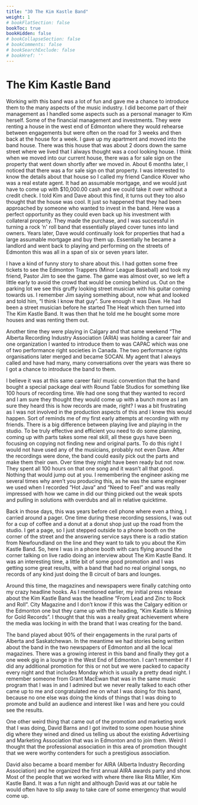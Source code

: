 ```yaml
---
title: "30 The Kim Kastle Band"
weight: 1
# bookFlatSection: false
bookToc: true
bookHidden: false
# bookCollapseSection: false
# bookComments: false
# bookSearchExclude: false
# bookHref: ''
---
```

# The Kim Kastle Band
Working with this band was a lot of fun and gave me a chance to introduce them to the many aspects of the music industry.  I did become part of their management as I handled some aspects such as a personal manager to Kim herself.  Some of the financial management and investments.  They were renting a house in the west end of Edmonton where they would rehearse between engagements but were often on the road for  3 weeks and then back at the house for a week.  I gave up my apartment and moved into the band house.  There was this house that was about 2 doors down the same street where we lived that I always thought was a cool looking house.  I think when we moved into our current house, there was a for sale sign on the property that went down shortly after we moved in.  About 6 months later, I noticed that there was a for sale sign on that property.  I was interested to know the details about that house so I called my friend Candice Klover who was a real estate agent.  It had an assumable mortgage, and we would just have to come up with $10,000.00 cash and we could take it over without a credit check.  I told Kim and Dave about this find, it turns out they too also thought that the house was cool.  It just so happened that they had been approached by someone who wanted to invest in the band.  Here was a perfect opportunity as they could even back up his investment with collateral property.  They made the purchase, and I was successful in turning a rock ’n' roll band that essentially played cover tunes into land owners.  Years later, Dave would continually look for properties that had a large assumable mortgage and buy them up.  Essentially he became a landlord and went back to playing and performing on the streets of Edmonton  this was all in a span of six or seven years later.

I have a kind of funny story to share about this.  I had gotten some free tickets to see the Edmonton Trappers (Minor League Baseball) and took my friend, Pastor Jim to see the game.  The game was almost over, so we left a little early to avoid the crowd that would be coming behind us.  Out on the parking lot we see this gruffy looking street musician with his guitar coming towards us.  I remember Jim saying something about, now what and looked and told him, “I think I know that guy”.  Sure enough it was Dave.  He had been a street musician before he started The Heat which then turned into The Kim Kastle Band.  It was then that he told me he bought some more houses and was renting them out.

Another time they were playing in Calgary and that same weekend “The Alberta Recording Industry Association (ARIA) was holding a career fair and one organization I wanted to introduce them to was CAPAC which was one of two performance right societies in Canada.  The two performance rights organisations later merged and became SOCAN.  My agent that I always called and have had many, many conversations over the years was there so I got a chance to introduce the band to them.

I believe it was at this same career fair/ music convention that the band bought a special package deal with Round Table Studios for something like 100 hours of recording time.  We had one song that they wanted to record and I am sure they thought they would come up with a bunch more as I am sure they heard this is how records are made, right?  I was a bit frustrating as I was not involved in the production aspects of this and I knew this would happen.  Sort of reminds me of my first early attempts at recording with my friends.  There is a big difference between playing live and playing in the studio.  To be truly effective and efficient you need to do some planning, coming up with parts takes some real skill, all these guys have been focusing on copying not finding new and original parts.  To do this right I would not have used any of the musicians, probably not even Dave.  After the recordings were done, the band could easily pick out the parts and make them their own.  Over time they might have been ready but not now.  They spent all 100 hours on that one song and it wasn’t all that good.  Nothing that would jump out at you.  I remembering the engineer asking me several times why aren’t you producing this, as he was the same engineer we used when I recorded “Hot Java” and “Need to Feel” and was really impressed with how we came in did our thing picked out the weak spots and pulling in solutions with overdubs and all in relative quicktime.

Back in those days, this was years before cell phone where even a thing, I carried around a pager.  One time during these recording sessions, I was out for a cup of coffee and a donut at a donut shop just up the road from the studio.  I get a page, so I just stepped outside to a phone booth on the corner of the street and the answering service says there is a radio station from Newfoundland on the line and they want to talk to you about the Kim Kastle Band.  So, here I was in a phone booth with cars flying around the corner talking on live radio doing an interview about The Kim Kastle Band.  It was an interesting time, a little bit of some good promotion and I was getting some great results, with a band that had no real original songs, no records of any kind just doing the B circuit of bars and lounges.

Around this time, the magazines and newspapers were finally catching onto my crazy headline hooks.  As I mentioned earlier, my initial press release about the Kim Kastle Band was the headline “From Lead and Zinc to Rock and Roll”.  City Magazine and I don’t know if this was the Calgary edition or the Edmonton one but they came up with the heading, “Kim Kastle is Mining for Gold Records”.  I thought that this was a really great achievement where the media was locking in with the brand that I was creating for the band.

The band played about 90% of their engagements in the rural parts of Alberta and Saskatchewan.  In the meantime we had stories being written about the band in the two newspapers of Edmonton and all the local magazines.  There was a growing interest in this band and finally they got a one week gig in a lounge in the West End of Edmonton.  I can’t remember if I did any additional promotion for this or not but we were packed to capacity every night and that includes Monday which is usually a pretty dead night.  I remember someone from Grant MacEwan that was in the same music program that I was in and I admired but we never really talked to each other came up to me and congratulated me on what I was doing for this band, because no one else was doing the kinds of things that I was doing to promote and build an audience and interest like I was and here you could see the results.

One other weird thing that came out of the promotion and marketing work that I was doing, David Barns and I got invited to some open house shine dig where they wined and dined us telling us about the existing Advertising and Marketing Association that was in Edmonton and to join them.  Weird I thought that the professional association in this area of promotion thought that we were worthy contenders for such a prestigious association.

David also became a board member for AIRA (Alberta Industry Recording Association) and he organized the first annual AIRA awards party and show. Most of the people that we worked with where there like Rita Miller, Kim Kastle Band. It was a fun night and although David was at our table he would often have to slip away to take care of some emergency that would come up.
